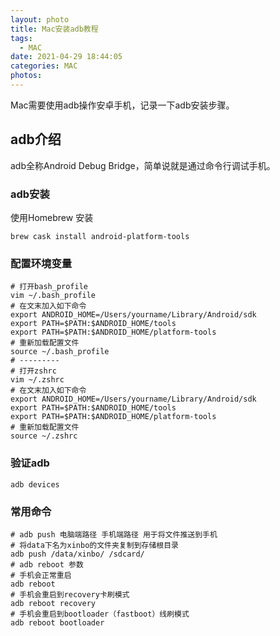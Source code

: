 ```yaml
---
layout: photo
title: Mac安装adb教程
tags:
  - MAC
date: 2021-04-29 18:44:05
categories: MAC
photos:
---
```

Mac需要使用adb操作安卓手机，记录一下adb安装步骤。
<!--more-->
## adb介绍
adb全称Android Debug Bridge，简单说就是通过命令行调试手机。

### adb安装
使用Homebrew 安装
```
brew cask install android-platform-tools
```
### 配置环境变量
```
# 打开bash_profile
vim ~/.bash_profile
# 在文末加入如下命令
export ANDROID_HOME=/Users/yourname/Library/Android/sdk
export PATH=$PATH:$ANDROID_HOME/tools
export PATH=$PATH:$ANDROID_HOME/platform-tools
# 重新加载配置文件
source ~/.bash_profile
# ---------
# 打开zshrc
vim ~/.zshrc
# 在文末加入如下命令
export ANDROID_HOME=/Users/yourname/Library/Android/sdk
export PATH=$PATH:$ANDROID_HOME/tools
export PATH=$PATH:$ANDROID_HOME/platform-tools
# 重新加载配置文件
source ~/.zshrc
```
### 验证adb
```
adb devices
```
### 常用命令
```
# adb push 电脑端路径 手机端路径 用于将文件推送到手机
# 将data下名为xinbo的文件夹复制到存储根目录
adb push /data/xinbo/ /sdcard/
# adb reboot 参数
# 手机会正常重启
adb reboot
# 手机会重启到recovery卡刷模式
adb reboot recovery
# 手机会重启到bootloader（fastboot）线刷模式
adb reboot bootloader
```
